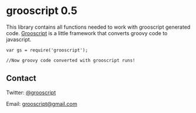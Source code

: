 grooscript 0.5
==============

This library contains all functions needed to work with grooscript generated code. [Grooscript](http://grooscript.org) is a little framework that converts groovy code to javascript.

    var gs = require('grooscript');

    //Now groovy code converted with grooscript runs!

Contact
-------

Twitter: [@grooscript](http://twitter.com/grooscript)

Email: <grooscript@gmail.com>
